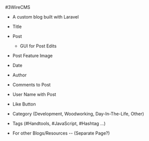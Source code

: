 #3WireCMS
- A custom blog built with Laravel
- Title
- Post
  - GUI for Post Edits
- Post Feature Image
- Date
- Author
- Comments to Post
 - User Name with Post
- Like Button

- Category (Development, Woodworking, Day-In-The-Life, Other)
- Tags (#Handtools, #JavaScript, #Hashtag ...)
- For other Blogs/Resources -- (Separate Page?)
